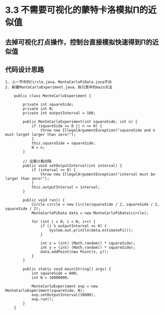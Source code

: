# 3.3 不需要可视化的蒙特卡洛模拟Π的近似值

## 去掉可视化打点操作，控制台直接模拟快速得到Π的近似值

## 代码设计思路

    1. 上一节中的Circle.java、MonteCarloPiData.java不动
    2. 新建MonteCarloExperiment.java，执行其中的main方法
    
        public class MonteCarloExperiment {
        
            private int squareSide;
            private int N;
            private int outputInterval = 100;
        
            public MonteCarloExperiment(int squareSide, int n) {
                if (squareSide <= 0 || n <= 0) {
                    throw new IllegalArgumentException("squareSide and n must larget larger than zero!");
                }
                this.squareSide = squareSide;
                N = n;
            }
        
            // 设置计算间隔
            public void setOutputInterval(int interval) {
                if (interval <= 0) {
                    throw new IllegalArgumentException("interval must be larger than zero!");
                }
                this.outputInterval = interval;
            }
        
            public void run() {
                Circle circle = new Circle(squareSide / 2, squareSide / 2, squareSide / 2);
                MonteCarloPiData data = new MonteCarloPiData(circle);
        
                for (int i = 0; i < N; i++) {
                    if (i % outputInterval == 0) {
                        System.out.println(data.estimatePi());
                    }
        
                    int x = (int) (Math.random() * squareSide);
                    int y = (int) (Math.random() * squareSide);
                    data.addPoint(new Point(x, y));
                }
            }
        
            public static void main(String[] args) {
                int squareSide = 800;
                int N = 10000000;
        
                MonteCarloExperiment exp = new MonteCarloExperiment(squareSide, N);
                exp.setOutputInterval(10000);
                exp.run();
            }
        }
